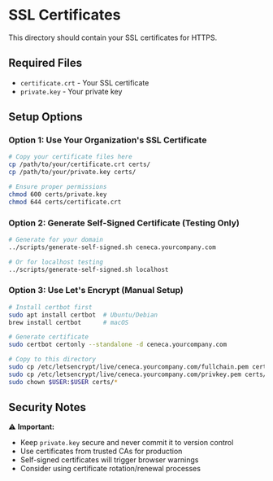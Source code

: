 # SSL Certificates

This directory should contain your SSL certificates for HTTPS.

## Required Files

- `certificate.crt` - Your SSL certificate
- `private.key` - Your private key

## Setup Options

### Option 1: Use Your Organization's SSL Certificate

```bash
# Copy your certificate files here
cp /path/to/your/certificate.crt certs/
cp /path/to/your/private.key certs/

# Ensure proper permissions
chmod 600 certs/private.key
chmod 644 certs/certificate.crt
```

### Option 2: Generate Self-Signed Certificate (Testing Only)

```bash
# Generate for your domain
../scripts/generate-self-signed.sh ceneca.yourcompany.com

# Or for localhost testing
../scripts/generate-self-signed.sh localhost
```

### Option 3: Use Let's Encrypt (Manual Setup)

```bash
# Install certbot first
sudo apt install certbot  # Ubuntu/Debian
brew install certbot      # macOS

# Generate certificate
sudo certbot certonly --standalone -d ceneca.yourcompany.com

# Copy to this directory
sudo cp /etc/letsencrypt/live/ceneca.yourcompany.com/fullchain.pem certs/certificate.crt
sudo cp /etc/letsencrypt/live/ceneca.yourcompany.com/privkey.pem certs/private.key
sudo chown $USER:$USER certs/*
```

## Security Notes

⚠️ **Important:**
- Keep `private.key` secure and never commit it to version control
- Use certificates from trusted CAs for production
- Self-signed certificates will trigger browser warnings
- Consider using certificate rotation/renewal processes 